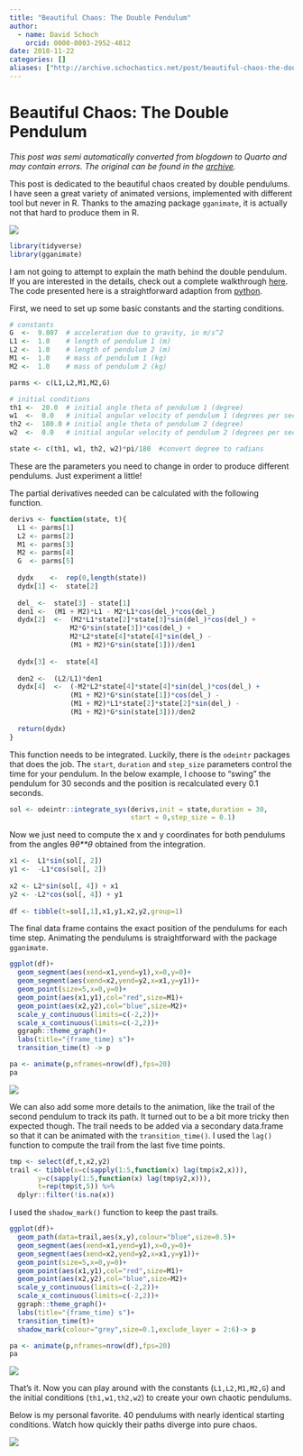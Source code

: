 ```yaml
---
title: "Beautiful Chaos: The Double Pendulum"
author:
  - name: David Schoch
    orcid: 0000-0003-2952-4812
date: 2018-11-22
categories: []
aliases: ["http://archive.schochastics.net/post/beautiful-chaos-the-double-pendulum/"]
---
```


# Beautiful Chaos: The Double Pendulum

*This post was semi automatically converted from blogdown to Quarto and may contain errors. The original can be found in the [archive](http://archive.schochastics.net/post/beautiful-chaos-the-double-pendulum/).*


This post is dedicated to the beautiful chaos created by double
pendulums. I have seen a great variety of animated versions, implemented
with different tool but never in R. Thanks to the amazing package
`gganimate`, it is actually not that hard to produce them in R.

![](dimg270.gif)

``` r
library(tidyverse)
library(gganimate)
```

I am not going to attempt to explain the math behind the double
pendulum. If you are interested in the details, check out a complete
walkthrough
[here](http://scienceworld.wolfram.com/physics/DoublePendulum.html). The
code presented here is a straightforward adaption from
[python](https://matplotlib.org/examples/animation/double_pendulum_animated.html).

First, we need to set up some basic constants and the starting
conditions.

``` r
# constants
G  <-  9.807  # acceleration due to gravity, in m/s^2
L1 <-  1.0    # length of pendulum 1 (m)
L2 <-  1.0    # length of pendulum 2 (m)
M1 <-  1.0    # mass of pendulum 1 (kg)
M2 <-  1.0    # mass of pendulum 2 (kg)

parms <- c(L1,L2,M1,M2,G)

# initial conditions
th1 <-  20.0  # initial angle theta of pendulum 1 (degree)
w1  <-  0.0   # initial angular velocity of pendulum 1 (degrees per second)
th2 <-  180.0 # initial angle theta of pendulum 2 (degree)
w2  <-  0.0   # initial angular velocity of pendulum 2 (degrees per second)

state <- c(th1, w1, th2, w2)*pi/180  #convert degree to radians
```

These are the parameters you need to change in order to produce
different pendulums. Just experiment a little!

The partial derivatives needed can be calculated with the following
function.

``` r
derivs <- function(state, t){
  L1 <- parms[1]
  L2 <- parms[2]
  M1 <- parms[3]
  M2 <- parms[4]
  G  <- parms[5]
  
  dydx    <-  rep(0,length(state))
  dydx[1] <-  state[2]
  
  del_ <-  state[3] - state[1]
  den1 <-  (M1 + M2)*L1 - M2*L1*cos(del_)*cos(del_)
  dydx[2]  <-  (M2*L1*state[2]*state[3]*sin(del_)*cos(del_) +
               M2*G*sin(state[3])*cos(del_) +
               M2*L2*state[4]*state[4]*sin(del_) -
               (M1 + M2)*G*sin(state[1]))/den1
  
  dydx[3] <-  state[4]
  
  den2 <-  (L2/L1)*den1
  dydx[4]  <-  (-M2*L2*state[4]*state[4]*sin(del_)*cos(del_) +
               (M1 + M2)*G*sin(state[1])*cos(del_) -
               (M1 + M2)*L1*state[2]*state[2]*sin(del_) -
               (M1 + M2)*G*sin(state[3]))/den2
  
  return(dydx)
}
```

This function needs to be integrated. Luckily, there is the `odeintr`
packages that does the job. The `start`, `duration` and `step_size`
parameters control the time for your pendulum. In the below example, I
choose to “swing” the pendulum for 30 seconds and the position is
recalculated every 0.1 seconds.

``` r
sol <- odeintr::integrate_sys(derivs,init = state,duration = 30,
                              start = 0,step_size = 0.1)
```

Now we just need to compute the x and y coordinates for both pendulums
from the angles θ*θ**θ* obtained from the integration.

``` r
x1 <-  L1*sin(sol[, 2])
y1 <-  -L1*cos(sol[, 2])
  
x2 <- L2*sin(sol[, 4]) + x1
y2 <- -L2*cos(sol[, 4]) + y1
  
df <- tibble(t=sol[,1],x1,y1,x2,y2,group=1)
```

The final data frame contains the exact position of the pendulums for
each time step. Animating the pendulums is straightforward with the
package `gganimate`.

``` r
ggplot(df)+
  geom_segment(aes(xend=x1,yend=y1),x=0,y=0)+
  geom_segment(aes(xend=x2,yend=y2,x=x1,y=y1))+
  geom_point(size=5,x=0,y=0)+
  geom_point(aes(x1,y1),col="red",size=M1)+
  geom_point(aes(x2,y2),col="blue",size=M2)+
  scale_y_continuous(limits=c(-2,2))+
  scale_x_continuous(limits=c(-2,2))+
  ggraph::theme_graph()+
  labs(title="{frame_time} s")+
  transition_time(t) -> p

pa <- animate(p,nframes=nrow(df),fps=20)
pa
```

![](animate_1-1.gif)

We can also add some more details to the animation, like the trail of
the second pendulum to track its path. It turned out to be a bit more
tricky then expected though. The trail needs to be added via a secondary
data.frame so that it can be animated with the `transition_time()`. I
used the `lag()` function to compute the trail from the last five time
points.

``` r
tmp <- select(df,t,x2,y2)
trail <- tibble(x=c(sapply(1:5,function(x) lag(tmp$x2,x))),
       y=c(sapply(1:5,function(x) lag(tmp$y2,x))),
       t=rep(tmp$t,5)) %>% 
  dplyr::filter(!is.na(x))
```

I used the `shadow_mark()` function to keep the past trails.

``` r
ggplot(df)+
  geom_path(data=trail,aes(x,y),colour="blue",size=0.5)+
  geom_segment(aes(xend=x1,yend=y1),x=0,y=0)+
  geom_segment(aes(xend=x2,yend=y2,x=x1,y=y1))+
  geom_point(size=5,x=0,y=0)+
  geom_point(aes(x1,y1),col="red",size=M1)+
  geom_point(aes(x2,y2),col="blue",size=M2)+
  scale_y_continuous(limits=c(-2,2))+
  scale_x_continuous(limits=c(-2,2))+
  ggraph::theme_graph()+
  labs(title="{frame_time} s")+
  transition_time(t)+
  shadow_mark(colour="grey",size=0.1,exclude_layer = 2:6)-> p

pa <- animate(p,nframes=nrow(df),fps=20)
pa
```

![](animate_2-1.gif)

That’s it. Now you can play around with the constants (`L1,L2,M1,M2,G`)
and the initial conditions (`th1,w1,th2,w2`) to create your own chaotic
pendulums.

Below is my personal favorite. 40 pendulums with nearly identical
starting conditions. Watch how quickly their paths diverge into pure
chaos.

![](pend40.gif)

